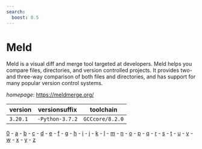```yaml
---
search:
  boost: 0.5
---
```

# Meld

Meld is a visual diff and merge tool targeted at developers.   Meld helps you compare files, directories, and version controlled projects.   It provides two- and three-way comparison of both files and directories, and has support   for many popular version control systems.

*homepage*: <https://meldmerge.org/>

version | versionsuffix | toolchain
--------|---------------|----------
``3.20.1`` | ``-Python-3.7.2`` | ``GCCcore/8.2.0``

[0](../0/index.md) - [a](../a/index.md) - [b](../b/index.md) - [c](../c/index.md) - [d](../d/index.md) - [e](../e/index.md) - [f](../f/index.md) - [g](../g/index.md) - [h](../h/index.md) - [i](../i/index.md) - [j](../j/index.md) - [k](../k/index.md) - [l](../l/index.md) - [m](../m/index.md) - [n](../n/index.md) - [o](../o/index.md) - [p](../p/index.md) - [q](../q/index.md) - [r](../r/index.md) - [s](../s/index.md) - [t](../t/index.md) - [u](../u/index.md) - [v](../v/index.md) - [w](../w/index.md) - [x](../x/index.md) - [y](../y/index.md) - [z](../z/index.md)

